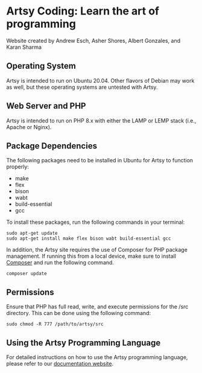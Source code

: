 # Artsy Coding: Learn the art of programming
Website created by Andrew Esch, Asher Shores, Albert Gonzales, and Karan Sharma

## Operating System
Artsy is intended to run on Ubuntu 20.04. Other flavors of Debian may work as well, but these operating systems are untested with Artsy.

## Web Server and PHP
Artsy is intended to run on PHP 8.x with either the LAMP or LEMP stack (i.e., Apache or Nginx).

## Package Dependencies
The following packages need to be installed in Ubuntu for Artsy to function properly:
- make
- flex
- bison
- wabt
- build-essential
- gcc


To install these packages, run the following commands in your terminal:
```
sudo apt-get update
sudo apt-get install make flex bison wabt build-essential gcc
```

In addition, the Artsy site requires the use of Composer for PHP package management. If running this from a local device, make sure to install [Composer](https://getcomposer.org/) and run the following command.
```
composer update
```

## Permissions
Ensure that PHP has full read, write, and execute permissions for the /src directory. This can be done using the following command:
```
sudo chmod -R 777 /path/to/artsy/src
```

## Using the Artsy Programming Language
For detailed instructions on how to use the Artsy programming language, please refer to our [documentation website](https://drewesch.notion.site/Artsy-Coding-7b9021e7eb11475ca68ca2d7a60bdd1e).
